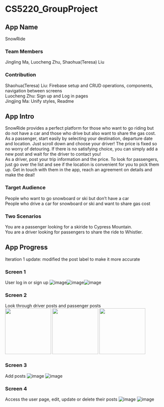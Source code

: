 # CS5220_GroupProject

## App Name

SnowRide

### Team Members

Jingling Ma, Luocheng Zhu, Shaohua(Teresa) Liu

### Contribution

Shaohua(Teresa) Liu: Firebase setup and CRUD operations, components, navigation between screens  
Luocheng Zhu: Sign up and Log in pages  
Jingjing Ma: Unify styles, Readme

## App Intro

SnowRide provides a perfect platform for those who want to go riding but do not have a car and those who drive but also want to share the gas cost.  
As a passenger, start easily by selecting your destination, departure date and location. Just scroll down and choose your driver! The price is fixed so no worry of detouring. If there is no satisfying choice, you can simply add a new post and wait for the driver to contact you!  
As a driver, post your trip information and the price. To look for passengers, just go over the list and see if the location is convenient for you to pick them up. Get in touch with them in the app, reach an agreement on details and make the deal!

### Target Audience

People who want to go snowboard or ski but don’t have a car  
People who drive a car for snowboard or ski and want to share gas cost

### Two Scenarios

You are a passenger looking for a skiride to Cypress Mountain.  
You are a driver looking for passengers to share the ride to Whistler.

## App Progress

Iteration 1 update: modified the post label to make it more accurate

### Screen 1

User log in or sign up
![image](https://github.com/tliu03/CS5220_GroupProject/blob/IterationOne/SnowRide/assets/welcome.png)![image](https://github.com/tliu03/CS5220_GroupProject/blob/IterationOne/SnowRide/assets/signUp.png)![image](https://github.com/tliu03/CS5220_GroupProject/blob/IterationOne/SnowRide/assets/logIn.png)

### Screen 2

Look through driver posts and passenger posts  
<img src="https://github.com/tliu03/CS5220_GroupProject/blob/IterationOne/SnowRide/assets/driverPost.png" width="150px">
<img src="https://github.com/tliu03/CS5220_GroupProject/blob/IterationOne/SnowRide/assets/passengerPost.png" width="150px">
<img src="https://github.com/tliu03/CS5220_GroupProject/blob/IterationOne/SnowRide/assets/postDeatil.png" width="150px">

### Screen 3

Add posts
![image](https://github.com/tliu03/CS5220_GroupProject/blob/IterationOne/SnowRide/assets/addDriverPost.png)
![image](https://github.com/tliu03/CS5220_GroupProject/blob/IterationOne/SnowRide/assets/addPassengerPost.png)

### Screen 4

Access the user page, edit, update or delete their posts
![image](https://github.com/tliu03/CS5220_GroupProject/blob/IterationOne/SnowRide/assets/user.png)
![image](https://github.com/tliu03/CS5220_GroupProject/blob/IterationOne/SnowRide/assets/userPostDetail.png)
